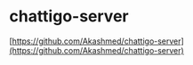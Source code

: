 # chattigo-server

[https://github.com/Akashmed/chattigo-server](https://github.com/Akashmed/chattigo-server)
